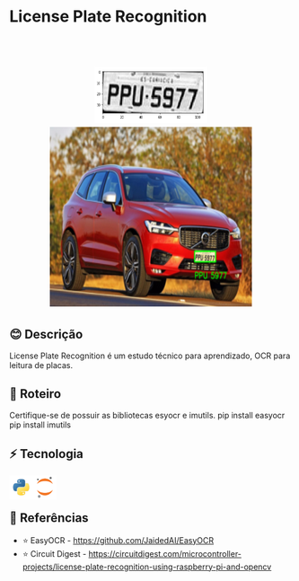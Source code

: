 # License Plate Recognition
<h1 align="center">
  <br>
  <img src="https://github.com/kelsenlima/license-plate-recognition/blob/main/license%20plate%20recognition-2.png" alt="Kelsen Lima" height="100" width="200">
  <br>
  <img src="https://github.com/kelsenlima/license-plate-recognition/blob/main/license%20plate%20recognition.png" alt="Kelsen Lima" height="320" width="360">
</h1>

## :blush: **Descrição**

License Plate Recognition é um estudo técnico para aprendizado, OCR para leitura de placas.

## :dizzy: **Roteiro**

Certifique-se de possuir as bibliotecas esyocr e imutils.
pip install easyocr
pip install imutils

## :zap: **Tecnologia**

<img align="left" alt="Python" width="42px" src="https://raw.githubusercontent.com/github/explore/80688e429a7d4ef2fca1e82350fe8e3517d3494d/topics/python/python.png" />
<img align="left" alt="Jupyter Notebook" width="42px" src="https://raw.githubusercontent.com/github/explore/80688e429a7d4ef2fca1e82350fe8e3517d3494d/topics/jupyter-notebook/jupyter-notebook.png" />

<br>
<br>

## :handshake: **Referências**

-   ⭐️ EasyOCR - https://github.com/JaidedAI/EasyOCR
-   ⭐️ Circuit Digest - https://circuitdigest.com/microcontroller-projects/license-plate-recognition-using-raspberry-pi-and-opencv



